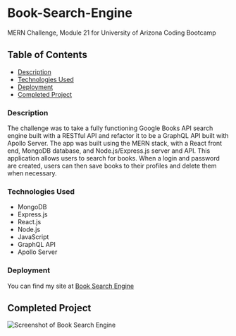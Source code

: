 # Book-Search-Engine
MERN Challenge, Module 21 for University of Arizona Coding Bootcamp
## **Table of Contents**
* [Description](#description)
* [Technologies Used](#technologies-used)
* [Deployment](#deployment)
* [Completed Project](#completed-project)


### **Description**
The challenge was to take a fully functioning Google Books API search engine built with a RESTful API and refactor it to be a GraphQL API built with Apollo Server. The app was built using the MERN stack, with a React front end, MongoDB database, and Node.js/Express.js server and API. This application allows users to search for books. When a login and password are created, users can then save books to their profiles and delete them when necessary. 

### **Technologies Used**
* MongoDB
* Express.js
* React.js
* Node.js
* JavaScript
* GraphQL API
* Apollo Server

### **Deployment**

You can find my site at [Book Search Engine](https://pacific-badlands-13687.herokuapp.com/)

## **Completed Project**
![Screenshot of Book Search Engine](https://github.com/jlmayo/Book-Search-Engine/blob/main/client/public/bookSearchEngine.png) 

